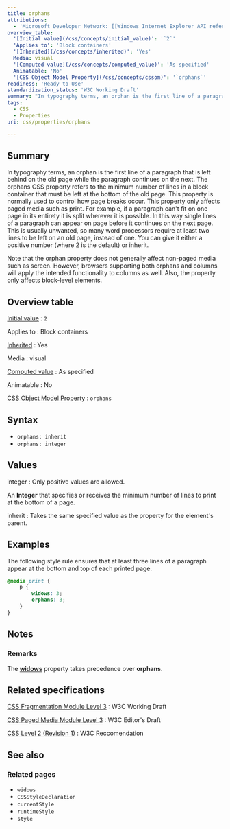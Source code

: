 ```yaml
---
title: orphans
attributions:
  - 'Microsoft Developer Network: [[Windows Internet Explorer API reference](http://msdn.microsoft.com/en-us/library/ie/hh828809%28v=vs.85%29.aspx) Article]'
overview_table:
  '[Initial value](/css/concepts/initial_value)': '`2`'
  'Applies to': 'Block containers'
  '[Inherited](/css/concepts/inherited)': 'Yes'
  Media: visual
  '[Computed value](/css/concepts/computed_value)': 'As specified'
  Animatable: 'No'
  '[CSS Object Model Property](/css/concepts/cssom)': '`orphans`'
readiness: 'Ready to Use'
standardization_status: 'W3C Working Draft'
summary: "In typography terms, an orphan is the first line of a paragraph that is left behind on the old page while the paragraph continues on the next. The orphans CSS property refers to the minimum number of lines in a block container that must be left at the bottom of the old page. This property is normally used to control how page breaks occur. This property only affects paged media such as print.\nFor example, if a paragraph can't fit on one page in its entirety it is split wherever it is possible. In this way single lines of a paragraph can appear on page before it continues on the next page. This is usually unwanted, so many word processors require at least two lines to be left on an old page, instead of one. You can give it either a positive number (where 2 is the default) or inherit.\n"
tags:
  - CSS
  - Properties
uri: css/properties/orphans

---
```

## Summary

In typography terms, an orphan is the first line of a paragraph that is left behind on the old page while the paragraph continues on the next. The orphans CSS property refers to the minimum number of lines in a block container that must be left at the bottom of the old page. This property is normally used to control how page breaks occur. This property only affects paged media such as print. For example, if a paragraph can't fit on one page in its entirety it is split wherever it is possible. In this way single lines of a paragraph can appear on page before it continues on the next page. This is usually unwanted, so many word processors require at least two lines to be left on an old page, instead of one. You can give it either a positive number (where 2 is the default) or inherit.

Note that the orphan property does not generally affect non-paged media such as screen. However, browsers supporting both orphans and columns will apply the intended functionality to columns as well. Also, the property only affects block-level elements.

## Overview table

[Initial value](/css/concepts/initial_value)
:   `2`

Applies to
:   Block containers

[Inherited](/css/concepts/inherited)
:   Yes

Media
:   visual

[Computed value](/css/concepts/computed_value)
:   As specified

Animatable
:   No

[CSS Object Model Property](/css/concepts/cssom)
:   `orphans`

## Syntax

-   `orphans: inherit`
-   `orphans: integer`

## Values

integer
:   Only positive values are allowed.

An **Integer** that specifies or receives the minimum number of lines to print at the bottom of a page.

inherit
:   Takes the same specified value as the property for the element's parent.

## Examples

The following style rule ensures that at least three lines of a paragraph appear at the bottom and top of each printed page.

``` css
@media print {
    p {
        widows: 3;
        orphans: 3;
    }
}
```

## Notes

### Remarks

The [**widows**](/css/properties/widows) property takes precedence over **orphans**.

## Related specifications

[CSS Fragmentation Module Level 3](http://www.w3.org/TR/css3-break/#widows-orphans)
:   W3C Working Draft

[CSS Paged Media Module Level 3](http://dev.w3.org/csswg/css-page/#orphans)
:   W3C Editor's Draft

[CSS Level 2 (Revision 1)](http://www.w3.org/TR/CSS2/page.html#propdef-orphans)
:   W3C Reccomendation

## See also

### Related pages

-   `widows`
-   `CSSStyleDeclaration`
-   `currentStyle`
-   `runtimeStyle`
-   `style`

